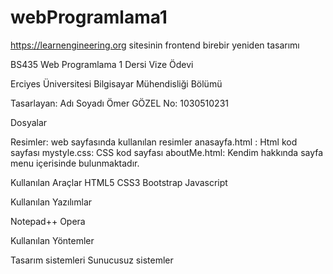 # webProgramlama1

https://learnengineering.org sitesinin frontend birebir yeniden tasarımı

BS435 Web Programlama 1 Dersi Vize Ödevi

Erciyes Üniversitesi Bilgisayar Mühendisliği Bölümü

Tasarlayan: 
Adı Soyadı Ömer GÖZEL
No: 1030510231

Dosyalar

Resimler: web sayfasında kullanılan resimler
anasayfa.html : Html kod sayfası
mystyle.css: CSS kod sayfası
aboutMe.html: Kendim hakkında sayfa menu içerisinde bulunmaktadır.

Kullanılan Araçlar
HTML5
CSS3
Bootstrap
Javascript

Kullanılan Yazılımlar

Notepad++
Opera

Kullanılan Yöntemler

Tasarım sistemleri
Sunucusuz sistemler
